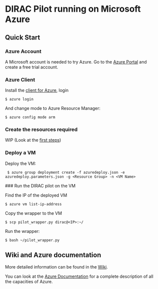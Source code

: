 # DIRAC Pilot running on Microsoft Azure

## Quick Start

### Azure Account

A Microsoft account is needed to try Azure. Go to the [Azure Portal](https://azure.microsoft.com/en-us/free/) and create a free trial account.

### Azure Client

Install the [client for Azure](https://azure.microsoft.com/en-us/documentation/articles/xplat-cli-install/), login 

 ```
 $ azure login
 ```

And change mode to Azure Resource Manager:  

 ```
 $ azure config mode arm
 ```

### Create the resources required

WIP
(Look at the [first steps](https://github.com/michmx/AzureBelleDIRAC/wiki/First-steps))

### Deploy a VM

Deploy the VM:

```
 $ azure group deployment create -f azuredeploy.json -e azuredeploy.parameters.json -g <Resource Group> -n <VM Name>
```

### Run the DIRAC pilot on the VM

Find the IP of the deployed VM

```
$ azure vm list-ip-address
```

Copy the wrapper to the VM

```
$ scp pilot_wrapper.py dirac@<IP>:~/
```

Run the wrapper:

```
$ bash ~/pilot_wrapper.py
```


## Wiki and Azure documentation

More detailed information can be found in the [Wiki](https://github.com/michmx/AzureBelleDIRAC/wiki).

You can look at the [Azure Documentation](https://azure.microsoft.com/en-us/get-started/?b=16.40) for a complete description of all the capacities of Azure.